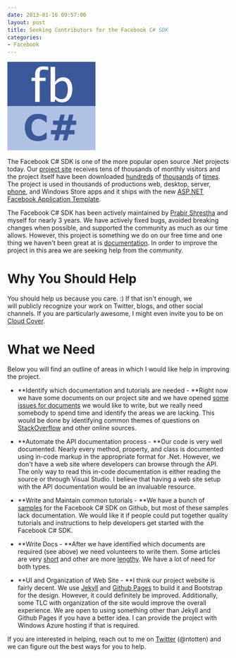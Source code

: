 ```yaml
---
date: 2013-01-16 09:57:00
layout: post
title: Seeking Contributors for the Facebook C# SDK
categories:
- Facebook
---
```


<img src="/images/2013/01/logo500x500.png" class="left" />


The Facebook C# SDK is one of the more popular open source .Net projects today. Our [project site](http://facebooksdk.net) receives tens of thousands of monthly visitors and the project itself have been downloaded [hundreds](http://nuget.org/packages/facebook) of [thousands](http://facebooksdk.codeplex.com/stats) of [times](https://github.com/facebook-csharp-sdk/facebook-csharp-sdk/tags). The project is used in thousands of productions web, desktop, server, [phone](http://justinangel.net/WindowsPhone7MarketplaceStatistics), and Windows Store apps and it ships with the new [ASP.NET Facebook Application Template](http://www.asp.net/vnext/overview/fall-2012-update/facebook-application-template-tutorial).

The Facebook C# SDK has been actively maintained by [Prabir Shrestha](http://blog.prabir.me/) and myself for nearly 3 years. We have actively fixed bugs, avoided breaking changes when possible, and supported the community as much as our time allows. However, this project is something we do on our free time and one thing we haven't been great at is [documentation](http://facebooksdk.net/). In order to improve the project in this area we are seeking help from the community.


# Why You Should Help


You should help us because you care. :) If that isn't enough, we will publicly recognize your work on Twitter, blogs, and other social channels. If you are particularly awesome, I might even invite you to be on [Cloud Cover](http://channel9.msdn.com/Shows/Cloud+Cover).


# What we Need


Below you will find an outline of areas in which I would like help in improving the project.
	
  * **Identify which documentation and tutorials are needed - **Right now we have some documents on our project site and we have opened [some issues for documents](https://github.com/facebook-csharp-sdk/facebook-csharp-sdk/issues?labels=Docs&state=open) we would like to write, but we really need somebody to spend time and identify the areas we are lacking. This would be done by identifying common themes of questions on [StackOverflow](http://stackoverflow.com/questions/tagged/facebook-c%23-sdk) and other online sources.


	
  * **Automate the API documentation process - **Our code is very well documented. Nearly every method, property, and class is documented using in-code markup in the appropriate format for .Net. However, we don't have a web site where developers can browse through the API. The only way to read this in-code documentation is either reading the source or through Visual Studio. I believe that having a web site setup with the API documentation would be an invaluable resource.

	
  * **Write and Maintain common tutorials - **We have a bunch of [samples](https://github.com/facebook-csharp-sdk) for the Facebook C# SDK on Github, but most of these samples lack documentation. We would like it if people could put together quality tutorials and instructions to help developers get started with the Facebook C# SDK.

	
  * **Write Docs - **After we have identified which documents are required (see above) we need volunteers to write them. Some articles are very [short](http://facebooksdk.net/docs/datetimeconverter) and other are more [lengthy](http://facebooksdk.net/docs/making-synchronous-requests). We have a lot of need for both types.

	
  * **UI and Organization of Web Site - **I think our project website is fairly decent. We use [Jekyll](https://github.com/mojombo/jekyll) and [Github Pages](http://pages.github.com/) to build it and Bootstrap for the design. However, it could definitely be improved. Additionally, some TLC with organization of the site would improve the overall experience. We are open to using something other than Jekyll and Github Pages if you have a better idea. I can provide the project with Windows Azure hosting if that is required.


If you are interested in helping, reach out to me on [Twitter](http://twitter.com/ntotten) (@ntotten) and we can figure out the best ways for you to help.
